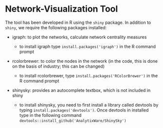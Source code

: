# Network-Visualization Tool

The tool has been developed in R using the `shiny` package. In addition to `shiny`, we require the following packages installed:

* igraph: to plot the networks, calculate network centrality measures

  * to install igraph type `install.packages('igraph')` in the R command prompt

* rcolorbrewer: to color the nodes in the network (in the code, this is done on the basis of industry; this can be changed)

  * to install rcolorbrewer, type `install.packages('RColorBrewer')` in the R command prompt

* shinysky: provides an autocomplete textbox, which is not included in shiny

  * to install shinysky, you need to first install a library called devtools by typing `install.packages('devtools')`. Once devtools in installed type in the following command `devtools::install_github('AnalytixWare/ShinySky')`

